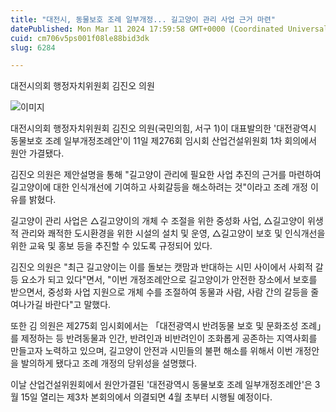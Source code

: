 ```yaml
---
title: "대전시, 동물보호 조례 일부개정... 길고양이 관리 사업 근거 마련"
datePublished: Mon Mar 11 2024 17:59:58 GMT+0000 (Coordinated Universal Time)
cuid: cm706v5ps001f08le88bid3dk
slug: 6284

---
```



대전시의회 행정자치위원회 김진오 의원

![이미지](https://cdn.hashnode.com/res/hashnode/image/upload/v1739260616250/46dd1fb8-1047-4bc9-9c10-c0929e802fc5.jpeg)

대전시의회 행정자치위원회 김진오 의원(국민의힘, 서구 1)이 대표발의한 '대전광역시 동물보호 조례 일부개정조례안'이 11일 제276회 임시회 산업건설위원회 1차 회의에서 원안 가결됐다.

김진오 의원은 제안설명을 통해 "길고양이 관리에 필요한 사업 추진의 근거를 마련하여 길고양이에 대한 인식개선에 기여하고 사회갈등을 해소하려는 것"이라고 조례 개정 이유를 밝혔다.

길고양이 관리 사업은 △길고양이의 개체 수 조절을 위한 중성화 사업, △길고양이 위생적 관리와 쾌적한 도시환경을 위한 시설의 설치 및 운영, △길고양이 보호 및 인식개선을 위한 교육 및 홍보 등을 추진할 수 있도록 규정되어 있다.

김진오 의원은 "최근 길고양이는 이를 돌보는 캣맘과 반대하는 시민 사이에서 사회적 갈등 요소가 되고 있다"면서, "이번 개정조례안으로 길고양이가 안전한 장소에서 보호를 받으면서, 중성화 사업 지원으로 개체 수를 조절하여 동물과 사람, 사람 간의 갈등을 줄여나가길 바란다"고 말했다.

또한 김 의원은 제275회 임시회에서는 「대전광역시 반려동물 보호 및 문화조성 조례」를 제정하는 등 반려동물과 인간, 반려인과 비반려인이 조화롭게 공존하는 지역사회를 만들고자 노력하고 있으며, 길고양이 안전과 시민들의 불편 해소를 위해서 이번 개정안을 발의하게 됐다고 조례 개정의 당위성을 설명했다.

이날 산업건설위원회에서 원안가결된 '대전광역시 동물보호 조례 일부개정조례안'은 3월 15일 열리는 제3차 본회의에서 의결되면 4월 초부터 시행될 예정이다.